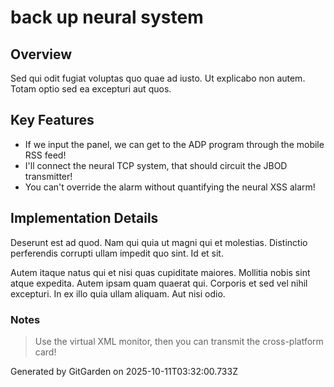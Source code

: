 # back up neural system

## Overview
Sed qui odit fugiat voluptas quo quae ad iusto. Ut explicabo non autem. Totam optio sed ea excepturi aut quos.

## Key Features
- If we input the panel, we can get to the ADP program through the mobile RSS feed!
- I'll connect the neural TCP system, that should circuit the JBOD transmitter!
- You can't override the alarm without quantifying the neural XSS alarm!

## Implementation Details
Deserunt est ad quod. Nam qui quia ut magni qui et molestias. Distinctio perferendis corrupti ullam impedit quo sint. Id et sit.
 Autem itaque natus qui et nisi quas cupiditate maiores. Mollitia nobis sint atque expedita. Autem ipsam quam quaerat qui. Corporis et sed vel nihil excepturi. In ex illo quia ullam aliquam. Aut nisi odio.

### Notes
> Use the virtual XML monitor, then you can transmit the cross-platform card!

Generated by GitGarden on 2025-10-11T03:32:00.733Z